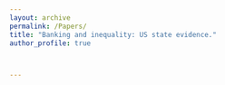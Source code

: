 ```yaml
---
layout: archive
permalink: /Papers/
title: "Banking and inequality: US state evidence."
author_profile: true



---
```

